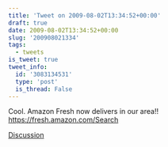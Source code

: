 ```yaml
---
title: 'Tweet on 2009-08-02T13:34:52+00:00'
draft: true
date: 2009-08-02T13:34:52+00:00
slug: '200908021334'
tags:
  - tweets
is_tweet: true
tweet_info:
  id: '3083134531'
  type: 'post'
  is_thread: False
---
```




Cool. Amazon Fresh now delivers in our area!! https://fresh.amazon.com/Search

[Discussion](https://x.com/sytelus/status/3083134531)
